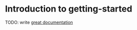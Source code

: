 # Introduction to getting-started

TODO: write [great documentation](http://jacobian.org/writing/what-to-write/)
